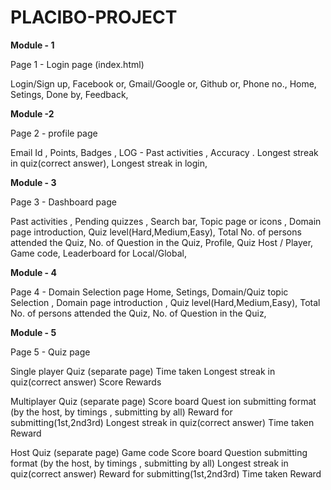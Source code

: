# PLACIBO-PROJECT

**Module - 1**   

Page 1 - Login page (index.html)

Login/Sign up,
Facebook or,
Gmail/Google or,
Github or,
Phone no.,
Home,
Setings,
Done by,
Feedback, 

**Module -2**

Page 2 - profile page

Email Id ,
Points,
Badges ,
LOG - Past activities ,
Accuracy .
Longest streak in quiz(correct answer),
Longest streak in login,

**Module - 3**

Page 3 - Dashboard page

Past activities ,
Pending quizzes ,
Search bar,
Topic page or icons ,
Domain page introduction,
Quiz level(Hard,Medium,Easy),
Total No. of persons attended the Quiz,
No. of Question in the Quiz, 
Profile,
Quiz Host / Player,
Game code,
Leaderboard for Local/Global,

**Module - 4**

Page 4 - Domain Selection  page
Home,
Setings,
Domain/Quiz topic Selection ,
Domain page introduction  ,
Quiz level(Hard,Medium,Easy),
Total No. of persons attended the Quiz,
No. of Question in the Quiz,

**Module - 5**

Page 5 - Quiz  page

Single player Quiz (separate page)
Time taken
Longest streak in quiz(correct answer) 
Score 
Rewards 

Multiplayer Quiz (separate page)
Score board 
Quest	ion submitting format (by the host, by timings , submitting by all)
Reward for submitting(1st,2nd3rd)
Longest streak in quiz(correct answer)
Time taken 
Reward 

Host Quiz  (separate page)
Game code
Score board 
Question submitting format (by the host, by timings , submitting by all)
Longest streak in quiz(correct answer)
Reward for submitting(1st,2nd3rd)
Time taken 
Reward 
